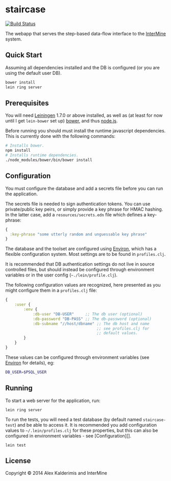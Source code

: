 # staircase

[![Build Status][travis-badge]][ci]

The webapp that serves the step-based data-flow interface to the
[InterMine](http://www.intermine.org) system.

## Quick Start

Assuming all dependencies installed and the DB is configured (or you are using the default
user DB).

```sh
bower install
lein ring server
```

## Prerequisites

You will need [Leiningen][1] 1.7.0 or above installed, as well as (at least for now
until I get `lein-bower` set up) [bower][2], and thus [node.js][3].

Before running you should must install the runtime javascript dependencies. This is
currently done with the following commands:

```sh
# Installs bower.
npm install
# Installs runtime dependencies.
./node_modules/bower/bin/bower install
```

## Configuration

You must configure the database and add a secrets file before you can run
the application.

The secrets file is needed to sign authentication tokens. You can use private/public
key peirs, or simply provide a key phrase for HMAC hashing. In the latter case, add
a `resources/secrets.edn` file which defines a key-phrase:

```clj
{
  :key-phrase "some utterly random and unguessable key phrase"
}
```

The database and the toolset are configured using [Environ][environ], which
has a flexible configuration system. Most settings are to be found in `profiles.clj`.

It is recommended that DB authentication settings do not live in source controlled files,
but should instead be configured through environment variables or in the user config
(`~./lein/profile.clj`).

The following configuration values are recognized, here presented
as you might configure them in a `profiles.clj` file:

```clojure
{
    :user {
        :env {
            :db-user "DB-USER"     ;; The db user (optional)
            :db-password "DB-PASS" ;; The db-password (optional)
            :db-subname "//host/dbname" ;; The db host and name
                                        ;; see profiles.clj for
                                        ;; default values.
        }
    }
}
```

These values can be configured through environment variables (see
[Environ][environ] for details), eg:

```bash
DB_USER=$PSQL_USER
```

## Running

To start a web server for the application, run:

    lein ring server

To run the tests, you will need a test database (by default named
`staircase-test`) and be able to access it. It is recommended you
add configuration values to `~/.lein/profiles.clj` for these
properties, but this can also be configured in environment
variables - see [Configuration][].

    lein test

## License

Copyright © 2014 Alex Kalderimis and InterMine

[travis-badge]: https://travis-ci.org/alexkalderimis/staircase.svg?branch=master
[ci]: https://travis-ci.org/alexkalderimis/staircase
[environ]: https://github.com/weavejester/environ
[1]: https://github.com/technomancy/leiningen
[2]: http://bower.io/
[3]: http://nodejs.org/
